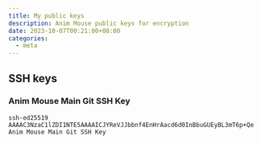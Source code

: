 ```yaml
---
title: My public keys
description: Anim Mouse public keys for encryption
date: 2023-10-07T00:21:00+08:00
categories:
  - meta
---
```

## SSH keys
### Anim Mouse Main Git SSH Key
```
ssh-ed25519 AAAAC3NzaC1lZDI1NTE5AAAAICJYReVJJbbnf4EnHrAacd6d0InBbuGUEyBL3mT6p+Qe Anim Mouse Main Git SSH Key
```